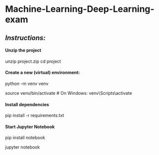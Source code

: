 # Machine-Learning-Deep-Learning-exam


## *Instructions:*
#### Unzip the project
unzip project.zip
cd project


#### Create a new (virtual) environment:
python -m venv venv

source venv/bin/activate  # On Windows: venv\Scripts\activate


#### Install dependencies
pip install -r requirements.txt


#### Start Jupyter Notebook
pip install notebook

jupyter notebook
